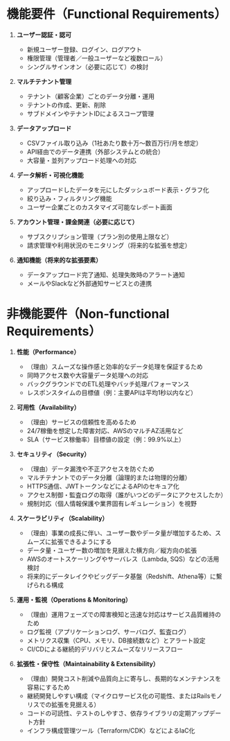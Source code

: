 # 機能要件（Functional Requirements）

1. **ユーザー認証・認可**  
   - 新規ユーザー登録、ログイン、ログアウト  
   - 権限管理（管理者／一般ユーザーなど複数ロール）  
   - シングルサインオン（必要に応じて）の検討

2. **マルチテナント管理**  
   - テナント（顧客企業）ごとのデータ分離・運用  
   - テナントの作成、更新、削除  
   - サブドメインやテナントIDによるスコープ管理

3. **データアップロード**  
   - CSVファイル取り込み（1社あたり数十万〜数百万行/月を想定）  
   - API経由でのデータ連携（外部システムとの統合）  
   - 大容量・並列アップロード処理への対応

4. **データ解析・可視化機能**  
   - アップロードしたデータを元にしたダッシュボード表示・グラフ化  
   - 絞り込み・フィルタリング機能  
   - ユーザー企業ごとのカスタマイズ可能なレポート画面

5. **アカウント管理・課金関連（必要に応じて）**  
   - サブスクリプション管理（プラン別の使用上限など）  
   - 請求管理や利用状況のモニタリング（将来的な拡張を想定）

6. **通知機能（将来的な拡張要素）**  
   - データアップロード完了通知、処理失敗時のアラート通知  
   - メールやSlackなど外部通知サービスとの連携

# 非機能要件（Non-functional Requirements）

1. **性能（Performance）**  
   - （理由）スムーズな操作感と効率的なデータ処理を保証するため  
   - 同時アクセス数や大容量データ処理への対応  
   - バックグラウンドでのETL処理やバッチ処理パフォーマンス  
   - レスポンスタイムの目標値（例：主要APIは平均1秒以内など）

2. **可用性（Availability）** 
   - （理由）サービスの信頼性を高めるため  
   - 24/7稼働を想定した障害対応、AWSのマルチAZ活用など  
   - SLA（サービス稼働率）目標値の設定（例：99.9%以上）

3. **セキュリティ（Security）**  
   - （理由）データ漏洩や不正アクセスを防ぐため  
   - マルチテナントでのデータ分離（論理的または物理的分離）  
   - HTTPS通信、JWTトークンなどによるAPIのセキュア化  
   - アクセス制御・監査ログの取得（誰がいつどのデータにアクセスしたか）  
   - 規制対応（個人情報保護や業界固有レギュレーション）を視野

4. **スケーラビリティ（Scalability）**  
   - （理由）事業の成長に伴い、ユーザー数やデータ量が増加するため、スムーズに拡張できるようにする  
   - データ量・ユーザー数の増加を見据えた横方向／縦方向の拡張  
   - AWSのオートスケーリングやサーバレス（Lambda, SQS）などの活用検討  
   - 将来的にデータレイクやビッグデータ基盤（Redshift、Athena等）に繋げられる構成

5. **運用・監視（Operations & Monitoring）**  
   - （理由）運用フェーズでの障害検知と迅速な対応はサービス品質維持のため  
   - ログ監視（アプリケーションログ、サーバログ、監査ログ）  
   - メトリクス収集（CPU、メモリ、DB接続数など）とアラート設定  
   - CI/CDによる継続的デリバリとスムーズなリリースフロー

6. **拡張性・保守性（Maintainability & Extensibility）**  
   - （理由）開発コスト削減や品質向上に寄与し、長期的なメンテナンスを容易にするため  
   - 継続開発しやすい構成（マイクロサービス化の可能性、またはRailsモノリスでの拡張を見据える）  
   - コードの可読性、テストのしやすさ、依存ライブラリの定期アップデート方針  
   - インフラ構成管理ツール（Terraform/CDK）などによるIaC化
